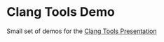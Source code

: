 # Clang Tools Demo

Small set of demos for the [Clang Tools Presentation](https://cjrams.github.io/clang-tools.html)

